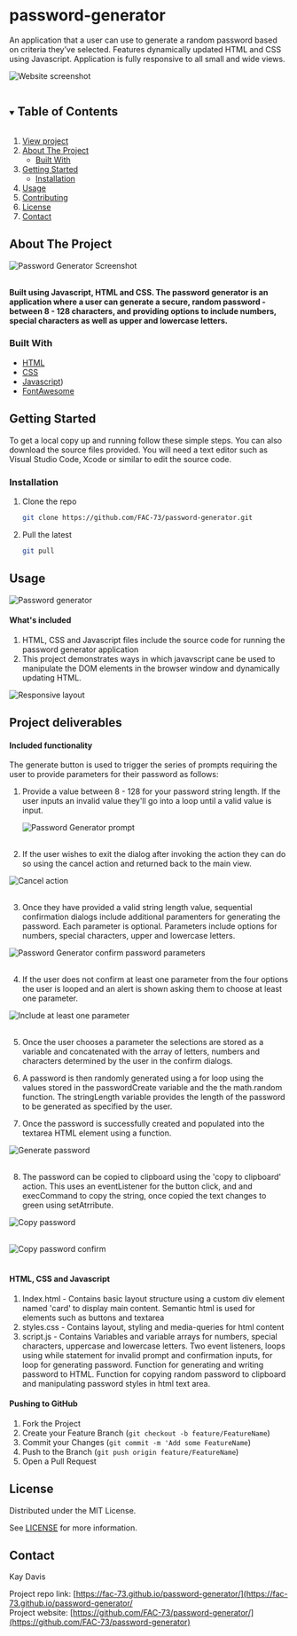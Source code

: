 # password-generator
An application that a user can use to generate a random password based on criteria they’ve selected. Features dynamically updated HTML and CSS using Javascript. Application is fully responsive to all small and wide views.

![Website screenshot](https://github.com/FAC-73/password-generator/blob/main/Assets/Images/copy3.png?raw=true "Password Generator App")

<!-- TABLE OF CONTENTS -->
<details open="open">
  <summary><h2 style="display: inline-block">Table of Contents</h2></summary>
  <ol>
     <li>
      <a href="https://fac-73.github.io/password-generator/">View project</a></li>
    <li>
      <a href="#about-the-project">About The Project</a>
      <ul>
        <li><a href="#built-with">Built With</a></li>
      </ul>
    </li>
    <li>
      <a href="#getting-started">Getting Started</a>
      <ul>
        <li><a href="#installation">Installation</a></li>
      </ul>
    </li>
    <li><a href="#usage">Usage</a></li>
    <li><a href="#contributing">Contributing</a></li>
    <li><a href="#license">License</a></li>
    <li><a href="#contact">Contact</a></li>
  </ol>
</details>


<!-- ABOUT THE PROJECT -->
## About The Project

![Password Generator Screenshot](https://github.com/FAC-73/password-generator/blob/main/Assets/Images/Start.png?raw=true "Password Generator Screenshot")
<br><br>

**Built using Javascript, HTML and CSS. The password generator is an application where a user can generate a secure, random password - between 8 - 128 characters, and providing options to include numbers, special characters as well as upper and lowercase letters.**


### Built With

* [HTML](https://www.w3schools.com/)
* [CSS](https://www.w3schools.com/)
* [Javascript](https://www.w3schools.com/))
* [FontAwesome](https://fontawesome.com/)


<!-- GETTING STARTED -->
## Getting Started

To get a local copy up and running follow these simple steps. You can also download the source files provided. You will need a text editor such as Visual Studio Code, Xcode or similar to edit the source code.

### Installation

1. Clone the repo
   ```sh
   git clone https://github.com/FAC-73/password-generator.git
   ```

2. Pull the latest
   ```sh
   git pull
   ```


<!-- USAGE EXAMPLES -->
## Usage

![Password generator](https://github.com/FAC-73/password-generator/blob/main/Assets/Images/Start.png?raw=true "Password Generator")

#### What's included
1. HTML, CSS and Javascript files include the source code for running the password generator application
2. This project demonstrates ways in which javavscript cane be used to manipulate the DOM elements in the browser window and dynamically updating HTML.


![Responsive layout](https://github.com/FAC-73/kay-davis-portfolio/blob/main/assets/Images/readme-images/responsive-portfolio.jpg?raw=true "Responsive views")


## Project deliverables

#### Included functionality
The generate button is used to trigger the series of prompts requiring the user to provide parameters for their password as follows:

1. Provide a value between 8 - 128 for your password string length. If the user inputs an invalid value they'll go into a loop until a valid value is input.

   ![Password Generator prompt](https://github.com/FAC-73/password-generator/blob/main/Assets/Images/promptValue.png?raw=true "Password Generator prompt")
<br><br>

2. If the user wishes to exit the dialog after invoking the action they can do so using the cancel action and returned back to the main view.

![Cancel action](https://github.com/FAC-73/password-generator/blob/main/Assets/Images/cancelNull.png?raw=true "Cancel action")
<br><br>

3. Once they have provided a valid string length value, sequential confirmation dialogs include additional paramenters for generating the password. Each parameter is optional. Parameters include options for numbers, special characters, upper and lowercase letters. 

![Password Generator confirm password parameters](https://github.com/FAC-73/password-generator/blob/main/Assets/Images/IncludeParamenters.png?raw=true "confirm password parameters")
<br><br>

4. If the user does not confirm at least one parameter from the four options the user is looped and an alert is shown asking them to choose at least one parameter.

![Include at least one parameter](https://github.com/FAC-73/password-generator/blob/main/Assets/Images/invalidCriteria.png?raw=true "Include at least one parameter")
<br><br>

5. Once the user chooses a parameter the selections are stored as a variable and concatenated with the array of letters, numbers and characters determined by the user in the confirm dialogs.

6. A password is then randomly generated using a for loop using the values stored in the passwordCreate variable and the the math.random function. The stringLength variable provides the length of the password to be generated as specified by the user.

7. Once the password is successfully created and populated into the textarea HTML element using a function.

![Generate password](https://github.com/FAC-73/password-generator/blob/main/Assets/Images/generatePassword.png?raw=true "generate password")
<br><br>

8. The password can be copied to clipboard using the 'copy to clipboard' action. This uses an eventListener for the button click, and and execCommand to copy the string, once copied the text changes to green using setAtrribute.

![Copy password](https://github.com/FAC-73/password-generator/blob/main/Assets/Images/copy.png?raw=true "copy password")
<br><br>

![Copy password confirm](https://github.com/FAC-73/password-generator/blob/main/Assets/Images/copy3.png?raw=true "copy password confirm")
<br><br>


#### HTML, CSS and Javascript
1. Index.html - Contains basic layout structure using a custom div element named 'card' to display main content. Semantic html is used for elements such as buttons and textarea
2. styles.css - Contains layout, styling and media-queries for html content
3. script.js - Contains Variables and variable arrays for numbers, special characters, uppercase and lowercase letters. Two event listeners, loops using while statement for invalid prompt and confirmation inputs, for loop for generating password. Function for generating and writing password to HTML. Function for copying random password to clipboard and manipulating password styles in html text area. 


#### Pushing to GitHub

1. Fork the Project
2. Create your Feature Branch (`git checkout -b feature/FeatureName`)
3. Commit your Changes (`git commit -m 'Add some FeatureName`)
4. Push to the Branch (`git push origin feature/FeatureName`)
5. Open a Pull Request



<!-- LICENSE -->
## License

Distributed under the MIT License. 

See [LICENSE](https://github.com/FAC-73/password-generator/blob/main/LICENSE.txt) for more information.



<!-- CONTACT -->
## Contact

Kay Davis

Project repo link: [https://fac-73.github.io/password-generator/](https://fac-73.github.io/password-generator/
<br>
Project website: [https://github.com/FAC-73/password-generator/](https://github.com/FAC-73/password-generator)